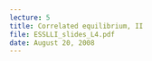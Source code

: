 ```yaml
---
lecture: 5
title: Correlated equilibrium, II
file: ESSLLI_slides_L4.pdf
date: August 20, 2008
---
```

